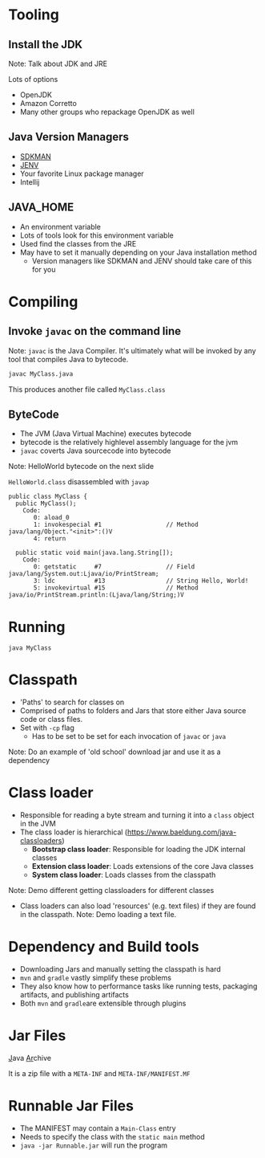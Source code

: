 # Tooling



## Install the JDK
Note: Talk about JDK and JRE



Lots of options

* OpenJDK
* Amazon Corretto
* Many other groups who repackage OpenJDK as well



## Java Version Managers

* [SDKMAN](https://sdkman.io/install)
* [JENV](https://www.jenv.be/)
* Your favorite Linux package manager
* Intellij



## JAVA_HOME

* An environment variable
* Lots of tools look for this environment variable
* Used find the classes from the JRE
* May have to set it manually depending on your Java installation method
    * Version managers like SDKMAN and JENV should take care of this for you



# Compiling



## Invoke `javac` on the command line

Note: `javac` is the Java Compiler.
It's ultimately what will be invoked by any tool that compiles Java to bytecode.



```sh
javac MyClass.java
```

This produces another file called `MyClass.class`



## ByteCode

* The JVM (Java Virtual Machine) executes bytecode
* bytecode is the relatively highlevel assembly language for the jvm
* `javac` coverts Java sourcecode into bytecode

Note: HelloWorld bytecode on the next slide



`HelloWorld.class` disassembled with `javap`

```
public class MyClass {
  public MyClass();
    Code:
       0: aload_0
       1: invokespecial #1                  // Method java/lang/Object."<init>":()V
       4: return

  public static void main(java.lang.String[]);
    Code:
       0: getstatic     #7                  // Field java/lang/System.out:Ljava/io/PrintStream;
       3: ldc           #13                 // String Hello, World!
       5: invokevirtual #15                 // Method java/io/PrintStream.println:(Ljava/lang/String;)V
```



# Running




`java MyClass`



# Classpath



* 'Paths' to search for classes on
* Comprised of paths to folders and Jars that store either Java source code or class files.
* Set with `-cp` flag
    * Has to be set to be set for each invocation of `javac` or `java`

Note: Do an example of 'old school' download jar and use it as a dependency



# Class loader



* Responsible for reading a byte stream and turning it into a `class` object in the JVM
* The class loader is hierarchical (https://www.baeldung.com/java-classloaders)
  - **Bootstrap class loader**: Responsible for loading the JDK internal classes
  - **Extension class loader**: Loads extensions of the core Java classes
  - **System class loader**: Loads classes from the classpath

Note: Demo different getting classloaders for different classes



* Class loaders can also load 'resources' (e.g. text files) if they are found in the classpath.
Note: Demo loading a text file.


# Dependency and Build tools



* Downloading Jars and manually setting the classpath is hard
* `mvn` and `gradle` vastly simplify these problems
* They also know how to performance tasks like running tests, packaging artifacts, and publishing artifacts
* Both `mvn` and `gradle`are extensible through plugins



# Jar Files



<u>J</u>ava <u>Ar</u>chive

It is a zip file with a `META-INF` and `META-INF/MANIFEST.MF`




# Runnable Jar Files



* The MANIFEST may contain a `Main-Class` entry
* Needs to specify the class with the `static main` method
* `java -jar Runnable.jar` will run the program